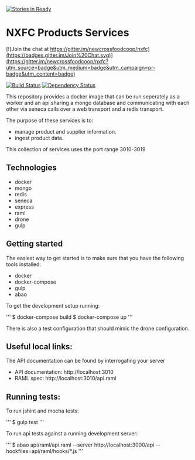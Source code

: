 [![Stories in Ready](https://badge.waffle.io/newcrossfoodcoop/nxfc.png?label=ready&title=Ready)](https://waffle.io/newcrossfoodcoop/nxfc)
# NXFC Products Services

[![Join the chat at https://gitter.im/newcrossfoodcoop/nxfc](https://badges.gitter.im/Join%20Chat.svg)](https://gitter.im/newcrossfoodcoop/nxfc?utm_source=badge&utm_medium=badge&utm_campaign=pr-badge&utm_content=badge)

[![Build Status](http://drone.newcrossfoodcoop.org.uk/api/badge/github.com/newcrossfoodcoop/nxfc_products/status.svg?branch=master)](http://drone.newcrossfoodcoop.org.uk/github.com/newcrossfoodcoop/nxfc_products)
[![Dependency Status](https://david-dm.org/newcrossfoodcoop/nxfc_products.svg)](https://david-dm.org/newcrossfoodcoop/nxfc)

This repository provides a docker image that can be run seperately as a worker
and an api sharing a mongo database and communicating with each other via
seneca calls over a web transport and a redis transport.

The purpose of these services is to:

* manage product and supplier information.
* ingest product data.

This collection of services uses the port range 3010-3019

## Technologies

* docker
* mongo
* redis
* seneca
* express
* raml
* drone
* gulp

## Getting started

The easiest way to get started is to make sure that you have the following tools 
installed:

* docker
* docker-compose
* gulp
* abao

To get the development setup running:

'''
$ docker-compose build
$ docker-compose up
'''

There is also a test configuration that should mimic the drone configuration.

## Useful local links:

The API documentation can be found by interrogating your server

* API documentation: http://localhost:3010
* RAML spec: http://localhost:3010/api.raml

## Running tests:

To run jshint and mocha tests:

'''
$ gulp test
'''

To run api tests against a running development server:

'''
$ abao api/raml/api.raml --server http://localhost:3000/api --hookfiles=api/raml/hooks/*.js
'''

